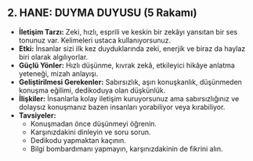 ## 2. HANE: DUYMA DUYUSU (5 Rakamı)

* **İletişim Tarzı:** Zeki, hızlı, esprili ve keskin bir zekâyı yansıtan bir ses tonunuz var. Kelimeleri ustaca kullanıyorsunuz.
* **Etki:** İnsanlar sizi ilk kez duyduklarında zeki, enerjik ve biraz da haylaz biri olarak algılıyorlar.
* **Güçlü Yönler:** Hızlı düşünme, kıvrak zekâ, etkileyici hikâye anlatma yeteneği, mizah anlayışı.
* **Geliştirilmesi Gerekenler:** Sabırsızlık, aşırı konuşkanlık, düşünmeden konuşma eğilimi, dedikoduya olan düşkünlük.
* **İlişkiler:** İnsanlarla kolay iletişim kuruyorsunuz ama sabırsızlığınız ve dolaysız konuşmanız bazen insanları yorabiliyor veya kırabiliyor.
* **Tavsiyeler:** 
    * Konuşmadan önce düşünmeyi öğrenin.
    * Karşınızdakini dinleyin ve soru sorun.
    * Dedikodu yapmaktan kaçının.
    * Bilgi bombardımanı yapmayın, karşınızdakinin de fikrini alın. 
